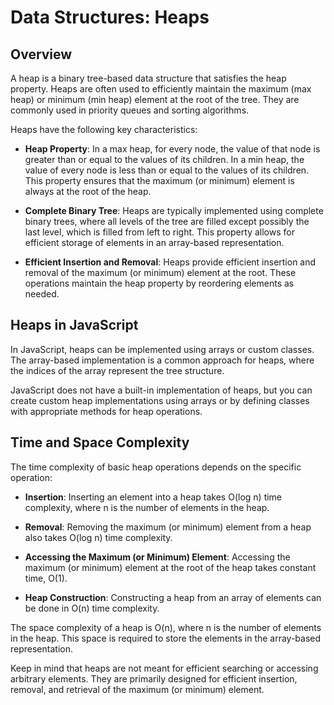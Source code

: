 # Data Structures: Heaps

## Overview

A heap is a binary tree-based data structure that satisfies the heap property. Heaps are often used to efficiently maintain the maximum (max heap) or minimum (min heap) element at the root of the tree. They are commonly used in priority queues and sorting algorithms.

Heaps have the following key characteristics:

- **Heap Property**: In a max heap, for every node, the value of that node is greater than or equal to the values of its children. In a min heap, the value of every node is less than or equal to the values of its children. This property ensures that the maximum (or minimum) element is always at the root of the heap.

- **Complete Binary Tree**: Heaps are typically implemented using complete binary trees, where all levels of the tree are filled except possibly the last level, which is filled from left to right. This property allows for efficient storage of elements in an array-based representation.

- **Efficient Insertion and Removal**: Heaps provide efficient insertion and removal of the maximum (or minimum) element at the root. These operations maintain the heap property by reordering elements as needed.

## Heaps in JavaScript

In JavaScript, heaps can be implemented using arrays or custom classes. The array-based implementation is a common approach for heaps, where the indices of the array represent the tree structure.

JavaScript does not have a built-in implementation of heaps, but you can create custom heap implementations using arrays or by defining classes with appropriate methods for heap operations.

## Time and Space Complexity

The time complexity of basic heap operations depends on the specific operation:

- **Insertion**: Inserting an element into a heap takes O(log n) time complexity, where n is the number of elements in the heap.

- **Removal**: Removing the maximum (or minimum) element from a heap also takes O(log n) time complexity.

- **Accessing the Maximum (or Minimum) Element**: Accessing the maximum (or minimum) element at the root of the heap takes constant time, O(1).

- **Heap Construction**: Constructing a heap from an array of elements can be done in O(n) time complexity.

The space complexity of a heap is O(n), where n is the number of elements in the heap. This space is required to store the elements in the array-based representation.

Keep in mind that heaps are not meant for efficient searching or accessing arbitrary elements. They are primarily designed for efficient insertion, removal, and retrieval of the maximum (or minimum) element.
